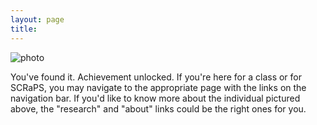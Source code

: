 ```yaml
---
layout: page
title:  
---
```


![photo](https://uvm.edu/~bfemery/rasputitsa.png)

You've found it. Achievement unlocked. If you're here for a class or for SCRaPS, you may navigate to the appropriate page with the links on the navigation bar. If you'd like to know more about the individual pictured above, the "research" and "about" links could be the right ones for you.

